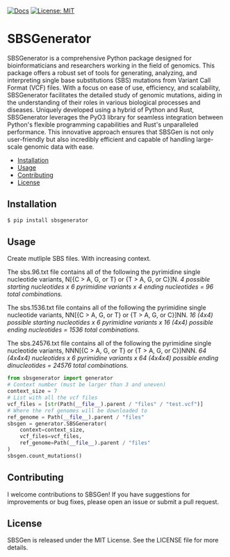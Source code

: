 [![Docs](https://img.shields.io/badge/docs-latest-blue.svg)](https://osf.io/t6j7u/wiki/home/) 
[![License: MIT](https://img.shields.io/badge/License-MIT-yellow.svg)](https://opensource.org/licenses/MIT)

# SBSGenerator

SBSGenerator is a comprehensive Python package designed for bioinformaticians and researchers working in the field of genomics. This package offers a robust set of tools for generating, analyzing, and interpreting single base substitutions (SBS) mutations from Variant Call Format (VCF) files. With a focus on ease of use, efficiency, and scalability, SBSGenerator facilitates the detailed study of genomic mutations, aiding in the understanding of their roles in various biological processes and diseases. Uniquely developed using a hybrid of Python and Rust, SBSGenerator leverages the PyO3 library for seamless integration between Python's flexible programming capabilities and Rust's unparalleled performance. This innovative approach ensures that SBSGen is not only user-friendly but also incredibly efficient and capable of handling large-scale genomic data with ease.

- [Installation](#installation)
- [Usage](#usage)
- [Contributing](#contributing)
- [License](#license)

## Installation

```bash
$ pip install sbsgenerator
```

## Usage

Create mutliple SBS files. With increasing context.

The sbs.96.txt file contains all of the following the pyrimidine single nucleotide variants, N[{C > A, G, or T} or {T > A, G, or C}]N.
*4 possible starting nucleotides x 6 pyrimidine variants x 4 ending nucleotides = 96 total combinations.*

The sbs.1536.txt file contains all of the following the pyrimidine single nucleotide variants, NN[{C > A, G, or T} or {T > A, G, or C}]NN.
*16 (4x4) possible starting nucleotides x 6 pyrimidine variants x 16 (4x4) possible ending nucleotides = 1536 total combinations.*

The sbs.24576.txt file contains all of the following the pyrimidine single nucleotide variants, NNN[{C > A, G, or T} or {T > A, G, or C}]NNN.
*64 (4x4x4) nucleotides x 6 pyrimidine variants x 64 (4x4x4) possible ending dinucleotides = 24576 total combinations.*

```python
from sbsgenerator import generator
# Context number (must be larger than 3 and uneven)
context_size = 7
# List with all the vcf files
vcf_files = [str(Path(__file__).parent / "files" / "test.vcf")]
# Where the ref genomes will be downloaded to
ref_genome = Path(__file__).parent / "files"
sbsgen = generator.SBSGenerator(
    context=context_size,
    vcf_files=vcf_files,
    ref_genome=Path(__file__).parent / "files"
)
sbsgen.count_mutations()
```

## Contributing

I welcome contributions to SBSGen! If you have suggestions for improvements or bug fixes, please open an issue or submit a pull request.

## License

SBSGen is released under the MIT License. See the LICENSE file for more details.

